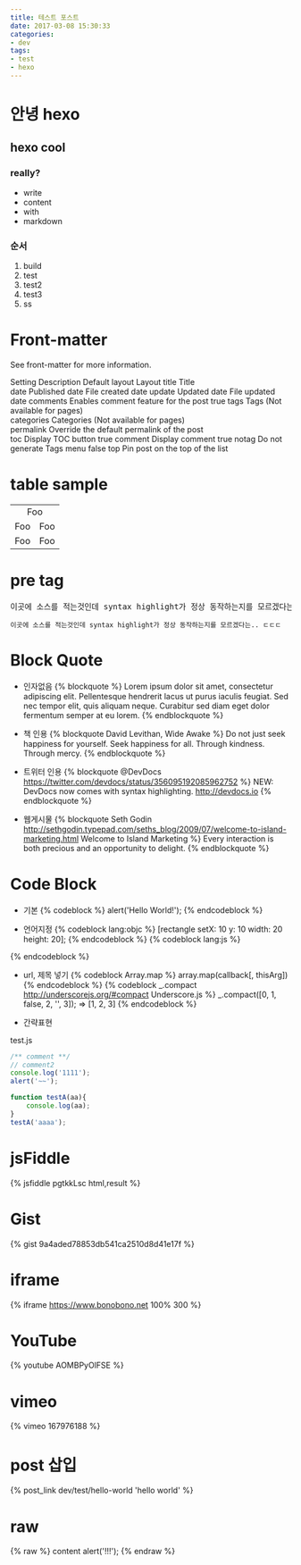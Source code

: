 ```yaml
---
title: 테스트 포스트
date: 2017-03-08 15:30:33
categories:
- dev
tags:
- test
- hexo
---
```


# 안녕 hexo
## hexo cool
### really?
- write
- content
- with
- markdown
### 순서
1. build
1. test
  1. test2
  1. test3
1. ss


# Front-matter

See front-matter for more information.

Setting	Description	Default
layout	Layout
title	Title	
date	Published date	File created date
update	Updated date	File updated date
comments	Enables comment feature for the post	true
tags	Tags (Not available for pages)	
categories	Categories (Not available for pages)	
permalink	Override the default permalink of the post	
toc	Display TOC button	true
comment	Display comment	true
notag	Do not generate Tags menu	false
top	Pin post on the top of the list


# table sample
<table>
    <tr>
        <td colspan='2' align='center'>Foo</td>
    </tr>
    <tr>
        <td>Foo</td>
		<td>Foo</td>
    </tr>
    <tr>
        <td>Foo</td>
		<td>Foo</td>
    </tr>
</table>


# pre tag
<pre>
이곳에 소스를 적는것인데 syntax highlight가 정상 동작하는지를 모르겠다는.. ㄷㄷㄷ
</pre>

```
이곳에 소스를 적는것인데 syntax highlight가 정상 동작하는지를 모르겠다는.. ㄷㄷㄷ
```

# Block Quote

* 인자없음
{% blockquote %}
Lorem ipsum dolor sit amet, consectetur adipiscing elit. Pellentesque hendrerit lacus ut purus iaculis feugiat. Sed nec tempor elit, quis aliquam neque. Curabitur sed diam eget dolor fermentum semper at eu lorem.
{% endblockquote %}

* 책 인용
{% blockquote David Levithan, Wide Awake %}
Do not just seek happiness for yourself. Seek happiness for all. Through kindness. Through mercy.
{% endblockquote %}

* 트위터 인용
{% blockquote @DevDocs https://twitter.com/devdocs/status/356095192085962752 %}
NEW: DevDocs now comes with syntax highlighting. http://devdocs.io
{% endblockquote %}

* 웹게시물
{% blockquote Seth Godin http://sethgodin.typepad.com/seths_blog/2009/07/welcome-to-island-marketing.html Welcome to Island Marketing %}
Every interaction is both precious and an opportunity to delight.
{% endblockquote %}

# Code Block
* 기본
{% codeblock %}
alert('Hello World!');
{% endcodeblock %}

* 언어지정
{% codeblock lang:objc %}
[rectangle setX: 10 y: 10 width: 20 height: 20];
{% endcodeblock %}
{% codeblock lang:js %}
<script>
console.log('1111');
</script>
{% endcodeblock %}

* url, 제목 넣기
{% codeblock Array.map %}
array.map(callback[, thisArg])
{% endcodeblock %}
{% codeblock _.compact http://underscorejs.org/#compact Underscore.js %}
_.compact([0, 1, false, 2, '', 3]);
=> [1, 2, 3]
{% endcodeblock %}

* 간략표현

test.js
```js
/** comment **/
// comment2
console.log('1111');
alert('~~');

function testA(aa){
	console.log(aa);
}
testA('aaaa');
```

# jsFiddle
{% jsfiddle pgtkkLsc html,result %}

# Gist
{% gist 9a4aded78853db541ca2510d8d41e17f %}

# iframe
{% iframe https://www.bonobono.net 100% 300 %}

# YouTube
{% youtube AOMBPyOlFSE %}

# vimeo
{% vimeo 167976188 %}

# post 삽입
{% post_link dev/test/hello-world 'hello world' %}

# raw
{% raw %}
content
<javascript>alert('!!!');</script>
{% endraw %}


